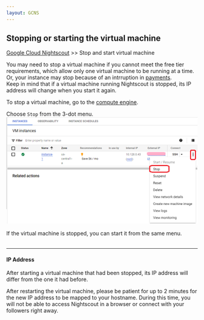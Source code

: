 ```yaml
---
layout: GCNS
---
```


## Stopping or starting the virtual machine  
[Google Cloud Nightscout](./GoogleCloud.md) >> Stop and start virtual machine  
  
You may need to stop a virtual machine if you cannot meet the free tier requirements, which allow only one virtual machine to be running at a time.  Or, your instance may stop because of an intrruption in [payments](./NS_FreeTier.md).  
Keep in mind that if a virtual machine running Nightscout is stopped, its IP address will change when you start it again.  
  
To stop a virtual machine, go to the [compute engine](./ComputeEngine.md).  

Choose `Stop` from the 3-dot menu.  
![](./images/StopVirtualMachine.png)  

If the virtual machine is stopped, you can start it from the same menu.  
<br/>  
  
---  
  
#### **IP Address**  
After starting a virtual machine that had been stopped, its IP address will differ from the one it had before.  
  
After restarting the virtual machine, please be patient for up to 2 minutes for the new IP address to be mapped to your hostname. During this time, you will not be able to access Nightscout in a browser or connect with your followers right away.   
  
